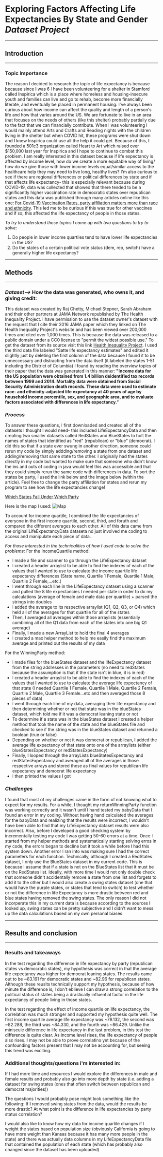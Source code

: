 # Exploring Factors Affecting Life Expectancies By State and Gender *Dataset Project*

---
## **Introduction**
---
### Topic Importance 
The reason I decided to research the topic of life expectancy is because because since I was 6 I have been volunteering for a shelter in Stamford called Inspirica which is a place where homeless and housing-insecure youth and families can live and go to rehab, become more financially literate, and eventually be placed in permanent housing. I've always been curious about how income can affect the quality and length of a person's life and how that varies around the US. We are fortunate to live in an area that focuses on the needs of others (like this shelter) probably partially due to the fact that we can financially contribute. When I was volunteering I would mainly attend Arts and Crafts and Reading nights with the children living in the shelter but when COVID hit, these programs were shut down and I knew Inspirica could use all the help it could get. Because of this, I founded a 501c3 organization called Heart to Art which raised over $150,000 last year for Inspirica and I hope to continue to combat this problem. I am really interested in this dataset because if life expectancy is affected by income level, how do we create a more equitable way of living/ how do we give those with lower income levels equal/similar access to the healthcare help they may need to live long, healthy lives? I'm also curious to see if there are regional differences or political differences by state and if that affects life expectancy- this is especially relevant because during COVID-19, data was collected that showed that there tended to be a significantly higher vaccination rate in democratic states over republican states and this data was published through many articles online like this one: [For Covid-19 Vaccination Rates, party affiliation matters more than race and ethnicity](https://www.brookings.edu/blog/fixgov/2021/10/01/for-covid-19-vaccinations-party-affiliation-matters-more-than-race-and-ethnicity/). This led me to be curious if this was true for other vaccines and if so, this affected the life expectancy of people in those states.

*To try to understand these topics I came up with two questions to try to solve:*
1. Do people in lower income quartiles tend to have lower life expectancies in the US?
2. Do the states of a certain political vote status (dem, rep, switch) have a generally higher life expectancy?

---
## **Methods**
---

### *Dataset-->* How the data was generated, who owns it, and giving credit:

This dataset was created by Raj Chetty, Michael Stepner, Sarah Abraham and their other partners at JAMA Network republished by The Health Inequality Project. I have permission to use the dataset owner's dataset with the request that I cite their 2016 JAMA paper which they linked on The Health Inequality Project's website and has been viewed over 200,000 times and cited over 1,000 times. This is because the data was released to a public domain under a CC0 license to "permit the widest possible use." To get the dataset from its source visit this link [Health Inequality Project](https://healthinequality.org/data/). I used the third data file labeled "Satte life expectancy estimates" and edited it slightly just by deleting the first column of the data because I found it to be unneccessary and distracting from the data itself (it labeled the states 1-51 including the District of Columbia) I found by reading the overview topics of their paper that the data was generated in this manner:
 **"Income data for the US population were obtained from 1.4 billion deidentified tax records between 1999 and 2014. Mortality data were obtained from Social Security Administration death records. These data were used to estimate race- and ethnicity-adjusted life expectancy at 40 years of age by household income percentile, sex, and geographic area, and to evaluate factors associated with differences in life expectancy."**


### *Process* 

To answer these questions, I first downloaded and created all of the datasets I thought I would need- this included LifeExpectancyData and then creating two smaller datasets called RedStates and BlueStates to holt the names of states that identified as "red" (republican) or "blue" (democrat). I did this so that if a state ever swung in another direction, someone could rerun my code by simply addding/removing a state from one dataset and adding/removing that same state to the other. I originally had the states directly in my code but wanted to make sure that someone who didn't know the ins and outs of coding in java would feel this was accessible and that they could simply rerun the same code with differences in data. To sort the states be party, I used the link below and the image below (within the article). Feel free to change the party affiliation for states and rerun my program to see how the life expectancies change!

[Which States Fall Under Which Party](https://www.governing.com/now/maps-whats-the-real-red-and-blue-balance-of-state-government)

Here is the map I used:
![Map](USMap.jpg)

To account for income quartile, I combined the life expectancies of everyone in the first income quartile, second, third, and foruth and compared the different averages to each other. All of this data came from the original LifeExpectancyData dataseta nd just involved me coding to access and manipulate each piece of data.

*For those interested in the technicalities of how I used code to solve the problems:*
For the IncomeQuartile method:
- I made a file and scanner to go through the LifeExpectancy dataset
- I created a header arraylist to be able to find the indexes of each of the values that I wanted to use to calculate the income quartile life expectancy differences (State name, Quartile 1 Female, Quartile 1 Male, Quartile 2 Female,...etc.)
- I went through each line in the LifeExpectancy dataset using a scanner and pulled the 8 life expectancies I needed per state in order to do my calculations (average of female and male data per quartile) + parsed the strings into doubles
- I added the average to its respective arraylist (Q1, Q2, Q3, or Q4) which held all of the averages for that quartile for all of the states
- Then, I averaged all averages within those arraylists (essentially combining all of the Q1 data from each of the states into one big Q1 average)
- Finally, I made a new ArrayList to hold the final 4 averages
- I created a max helper method to help me easily find the maximum average and printed out the results of my data

For the WinningParty method:
- I made files for the blueStates dataset and the lifeExpectancy dataset from the string addresses in the parameters (no need to redStates because the assumption is that if the state isn't in blue, it is in red)
- I created a header arraylist to be able to find the indexes of each of the values that I wanted to use to calculate the average life expectancy of that state (I needed Quartile 1 Female, Quartile 1 Male, Quartile 2 Female, Quartile 2 Male, Quartile 3 Female...etc and then averaged those 8 pieces of data)
- I went through each line of my data, averaging their life expectancy and then determining whether or not that state was in the blueStates dataset, which told me if it was a democrat leaning state or not
- To determine if a state was in the blueStates dataset I created a helper method that took the name of the state and the blueStates file and checked to see if the string was in the blueStates dataset and returned a boolean (true or false)
- Depending on whether or not it was democrat or republican, I added the average life expectancy of that state onto one of the arraylists (either blueStatesExpectancy or redStatesExpectancy)
- Finally, I looped through the arrayLists blueStatesExpectancy and redStatesExpectancy and averaged all of the averages in those respective arrays and stored those as final values for republican life expectancy and democrat life expectancy 
- I then printed the values I got 


### *Challenges* 

I found that most of my challenges came in the form of not knowing what to expect for my results. For a while, I thought my returnWinningParty function was working correctly and it wasn't until I hand tested my babyData that I found an error in my coding. Without having hand calculated the averages for the babyData and realizing that the results were incorrect, I wouldn't have been able to find that my LifeExpectancy dataset results were also incorrect. Also,  before I developed a good checking system by incrementally testing my code I was getting 50-60 errors at a time. Once I started from my helper methods and systematically starting solving erros in my code, the errors began to decline but it took a while before I had this system down. Another error I ran into was making sure I had the correct parameters for each function. Technically, although I created a RedStates dataset, I only use the BlueStates dataset in my current code. This is because I assume that if a state is not on the BlueStates list that it must be on the RedStates list. Ideally, with more time I would not only double check that someone didn't accidentally remove a state from one list and forgets to add it to the other but I would also create a swing states dataset (one that would have the purple states, or states that tend to switch) to test whether or not the difference in life Expectancy is more drastic between red and blue states having removed the swing states. The only reason I did not incorperate this in my current data is because according to the sources I looked up, swing states can be pretty subjective and I didn't want to mess up the data calculations based on my own personal biases. 

---
## **Results and conclusion**
---

### Results and takeaways

In the test regarding the difference in life expectancy by party (republican states vs democratic states), my hypothesis was correct in that the average life expectancy was higher for democrat leaning states. The results came out to be ~83.161 for democratic states and ~82.96 for republican states. Although these reuslts technically support my hypothesis, because of how minute the difference is, I don't eblieve I can draw a strong correlation to the political status of states being a drastically influential factor in the life expectancy of people living in those states. 

In the test regarding the effect of income quartile on life expectancy, the correlation was much stronger and supported my hypothesis quite well. The first income quartile average life expectancy was ~79.132, the second was ~82.288, the third was ~84.330, and the fourth was ~86.429. Unlike the miniscule difference in life expectancy in the last problem, in this test the difference is quite clear. As income level rises, the life expectancy of people also rises. I may not be able to prove correlatino yet because of the confounding factors present that I may not be accounting for, but seeing this trend was exciting.


### Additional thoughts/questions i'm interested in:

If I had more time and resources I would explore the differences in male and female results and probably also go into more depth by state (i.e. adding a dataset for swing states (ones that often switch between republican and democrat majorities))

The questions I would probably pose might look something like the following:
If I removed swing states from the data, would the results be more drastic? 
At what point is the difference in life expectancies by party status correlation?

I would also like to know how my data for income quartile changes if I weight the states based on population size (obviously California is going to have more weight than Kansas because it has many more people in the state) and there was actually data columns in my LifeExpectancyData file that contained the population of each state (which has probably also changed since the dataset has been uploaded)

